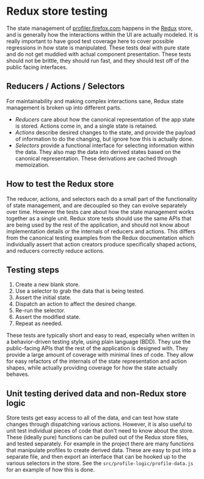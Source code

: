 # Redux store testing

The state management of [profiler.firefox.com](https://profiler.firefox.com) happens in the [Redux](http://redux.js.org/) store, and is generally how the interactions within the UI are actually modeled. It is really important to have good test coverage here to cover possible regressions in how state is manipulated. These tests deal with pure state and do not get muddied with actual component presentation. These tests should not be brittle, they should run fast, and they should test off of the public facing interfaces.

## Reducers / Actions / Selectors

For maintainability and making complex interactions sane, Redux state management is broken up into different parts.

 * *Reducers* care about how the canonical representation of the app state is stored. Actions come in, and a single state is retained.
 * *Actions* describe desired changes to the state, and provide the payload of information to do the changing, but ignore how this is actually done.
 * *Selectors* provide a functional interface for selecting information within the data. They also map the data into derived states based on the canonical representation. These derivations are cached through memoization.

## How to test the Redux store

The reducer, actions, and selectors each do a small part of the functionality of state management, and are decoupled so they can evolve separately over time. However the  tests care about how the state management works together as a single unit. Redux store tests should use the same APIs that are being used by the rest of the application, and should not know about implementation details or the internals of reducers and actions. This differs from the canonical testing examples from the Redux documentation which individually assert that action creators produce specifically shaped actions, and reducers correctly reduce actions.

## Testing steps

 1. Create a new blank store.
 2. Use a selector to grab the data that is being tested.
 3. Assert the initial state.
 4. Dispatch an action to affect the desired change.
 3. Re-run the selector.
 5. Assert the modified state.
 6. Repeat as needed.

These tests are typically short and easy to read, especially when written in a behavior-driven testing style, using plain language (BDD). They use the public-facing APIs that the rest of the application is designed with. They provide a large amount of coverage with minimal lines of code. They allow for easy refactors of the internals of the state representation and action shapes, while actually providing coverage for how the state actually behaves.

## Unit testing derived data and non-Redux store logic

Store tests get easy access to all of the data, and can test how state changes through dispatching various actions. However, it is also useful to unit test individual pieces of code that don't need to know about the store. These (ideally pure) functions can be pulled out of the Redux store files, and tested separately. For example in the project there are many functions that manipulate profiles to create derived data. These are easy to put into a separate file, and then export an interface that can be hooked up to the various selectors in the store. See the `src/profile-logic/profile-data.js` for an example of how this is done.
